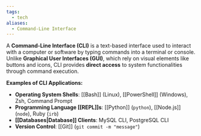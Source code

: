 ```yaml
---
tags:
  - tech
aliases:
  - Command-Line Interface
---
```

A **Command-Line Interface (CLI)** is a text-based interface used to interact with a computer or software by typing commands into a terminal or console.
Unlike **Graphical User Interfaces (GUI)**, which rely on visual elements like buttons and icons, CLI provides **direct access** to system functionalities through command execution.

**Examples of CLI Applications:**
- **Operating System Shells**: [[Bash]] (Linux), [[PowerShell]] (Windows), Zsh, Command Prompt
- **Programming Language [[REPL]]s**: [[Python]] (`python`), [[Node.js]] (`node`), Ruby (`irb`)
- **[[Databases|Database]] Clients**: MySQL CLI, PostgreSQL CLI
- **Version Control**: [[Git]] (`git commit -m "message"`)

